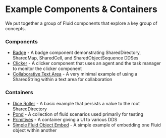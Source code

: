 # Example Components & Containers

We put together a group of Fluid components that explore a key group of concepts.

### Components
* [Badge](./badge) - A badge component demonstrating SharedDirectory, SharedMap, SharedCell, and SharedObjectSequence DDSes
* [Clicker](./clicker) - A clicker component that uses an agent and the task manager to monitor the clicker component
* [Collaborative Text Area](./collaborative-textarea) - A very minimal example of using a SharedString within a text area for collaboration

### Containers
* [Dice Roller](./dice-roller) - A basic example that persists a value to the root SharedDirectory
* [Pond](./pond) - A collection of fluid scenarios used primarily for testing
* [Primitives](./primitives) - A container giving a UI to various DDS
* [Simple Fluid Object Embed](./simple-fluidobject-embed) - A simple example of embedding one Fluid object within another
